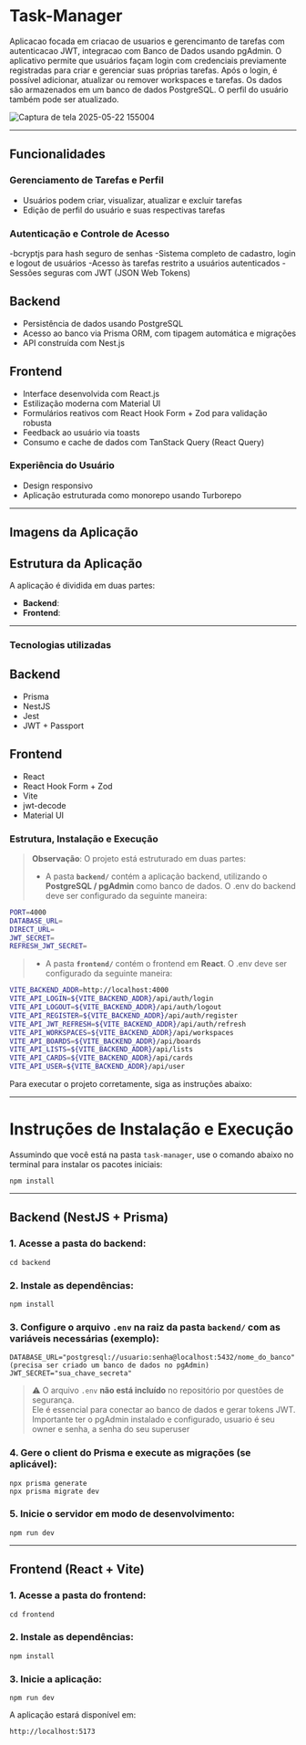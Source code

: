 # Task-Manager

Aplicacao focada em criacao de usuarios e gerencimanto de tarefas com autenticacao JWT, integracao com Banco de Dados usando pgAdmin. O aplicativo permite que usuários façam login com credenciais previamente registradas para criar e gerenciar suas próprias tarefas. Após o login, é possível adicionar, atualizar ou remover workspaces e tarefas. Os dados são armazenados em um banco de dados PostgreSQL. O perfil do usuário também pode ser atualizado.

![Captura de tela 2025-05-22 155004](https://github.com/user-attachments/assets/6f9989a2-599d-4e9e-b127-e42a181a98ba)

---

## Funcionalidades

### Gerenciamento de Tarefas e Perfil

- Usuários podem criar, visualizar, atualizar e excluir tarefas
- Edição de perfil do usuário e suas respectivas tarefas

### Autenticação e Controle de Acesso

-bcryptjs para hash seguro de senhas
-Sistema completo de cadastro, login e logout de usuários
-Acesso às tarefas restrito a usuários autenticados
-Sessões seguras com JWT (JSON Web Tokens)

## Backend

- Persistência de dados usando PostgreSQL
- Acesso ao banco via Prisma ORM, com tipagem automática e migrações
- API construída com Nest.js

## Frontend

- Interface desenvolvida com React.js
- Estilização moderna com Material UI
- Formulários reativos com React Hook Form + Zod para validação robusta
- Feedback ao usuário via toasts
- Consumo e cache de dados com TanStack Query (React Query)

### Experiência do Usuário

- Design responsivo
- Aplicação estruturada como monorepo usando Turborepo

---

## Imagens da Aplicação

## Estrutura da Aplicação

A aplicação é dividida em duas partes:

- **Backend**:
- **Frontend**:

---

### Tecnologias utilizadas

## Backend

- Prisma
- NestJS
- Jest
- JWT + Passport

## Frontend

- React
- React Hook Form + Zod
- Vite
- jwt-decode
- Material UI

### Estrutura, Instalação e Execução

> **Observação**: O projeto está estruturado em duas partes:
>
> - A pasta **`backend/`** contém a aplicação backend, utilizando o **PostgreSQL / pgAdmin** como banco de dados. O .env do backend deve ser configurado da seguinte maneira:

```bash
PORT=4000
DATABASE_URL=
DIRECT_URL=
JWT_SECRET=
REFRESH_JWT_SECRET=
```

> - A pasta **`frontend/`** contém o frontend em **React**. O .env deve ser configurado da seguinte maneira:

```bash
VITE_BACKEND_ADDR=http://localhost:4000
VITE_API_LOGIN=${VITE_BACKEND_ADDR}/api/auth/login
VITE_API_LOGOUT=${VITE_BACKEND_ADDR}/api/auth/logout
VITE_API_REGISTER=${VITE_BACKEND_ADDR}/api/auth/register
VITE_API_JWT_REFRESH=${VITE_BACKEND_ADDR}/api/auth/refresh
VITE_API_WORKSPACES=${VITE_BACKEND_ADDR}/api/workspaces
VITE_API_BOARDS=${VITE_BACKEND_ADDR}/api/boards
VITE_API_LISTS=${VITE_BACKEND_ADDR}/api/lists
VITE_API_CARDS=${VITE_BACKEND_ADDR}/api/cards
VITE_API_USER=${VITE_BACKEND_ADDR}/api/user
```

Para executar o projeto corretamente, siga as instruções abaixo:

---

<h1>Instruções de Instalação e Execução</h1>

<p>Assumindo que você está na pasta <code>task-manager</code>, use o comando abaixo no terminal para instalar os pacotes iniciais:</p>

<pre><code>npm install
</code></pre>

<hr />

<h2>Backend (NestJS + Prisma)</h2>

<h3>1. Acesse a pasta do backend:</h3>
<pre><code>cd backend
</code></pre>

<h3>2. Instale as dependências:</h3>
<pre><code>npm install
</code></pre>

<h3>3. Configure o arquivo <code>.env</code> na raiz da pasta <code>backend/</code> com as variáveis necessárias (exemplo):</h3>
<pre><code>DATABASE_URL="postgresql://usuario:senha@localhost:5432/nome_do_banco" (precisa ser criado um banco de dados no pgAdmin)
JWT_SECRET="sua_chave_secreta"
</code></pre>

<blockquote>
  <p>⚠️ O arquivo <code>.env</code> <strong>não está incluído</strong> no repositório por questões de segurança.<br>
  Ele é essencial para conectar ao banco de dados e gerar tokens JWT.
  Importante ter o pgAdmin instalado e configurado, usuario é seu owner e senha, a senha do seu superuser</p>
</blockquote>

<h3>4. Gere o client do Prisma e execute as migrações (se aplicável):</h3>
<pre><code>npx prisma generate
npx prisma migrate dev
</code></pre>

<h3>5. Inicie o servidor em modo de desenvolvimento:</h3>
<pre><code>npm run dev
</code></pre>

<hr />

<h2>Frontend (React + Vite)</h2>

<h3>1. Acesse a pasta do frontend:</h3>
<pre><code>cd frontend
</code></pre>

<h3>2. Instale as dependências:</h3>
<pre><code>npm install
</code></pre>

<h3>3. Inicie a aplicação:</h3>
<pre><code>npm run dev
</code></pre>

<p>A aplicação estará disponível em:</p>
<pre><code>http://localhost:5173
</code></pre>
